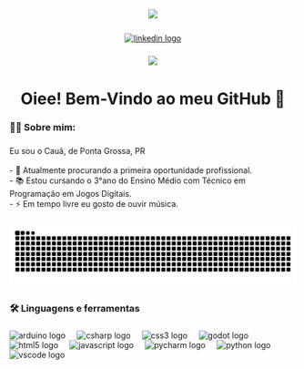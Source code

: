 <div align="center">
  <img height="150" src="https://imgproxy.domestika.org/unsafe/w:820/plain/src://content-items/001/560/404/Cat_Trot-original.gif?1457014365"  />
</div>

###

<div align="center">
  <a href="https://www.linkedin.com/in/cau%C3%A3-almeida-de-souza-969386282/" target="_blank">
    <img src="https://img.shields.io/static/v1?message=LinkedIn&logo=linkedin&label=&color=0077B5&logoColor=white&labelColor=&style=for-the-badge" height="25" alt="linkedin logo"  />
  </a>
</div>

###

<div align="center">
  <img src="https://visitor-badge.laobi.icu/badge?page_id=Causouzz.Causouzz&"  />
</div>

###

<h1 align="center">Oiee! Bem-Vindo ao meu GitHub 👋</h1>

###

<h3 align="left">👩‍💻  Sobre mim:</h3>

###

<p align="left">Eu sou o Cauã, de Ponta Grossa, PR<br><br>- 🔭 Atualmente procurando a primeira oportunidade profissional.<br>- 📚 Estou cursando o 3°ano do Ensino Médio com Técnico em Programação em Jogos Digitais.<br>- ⚡ Em tempo livre eu gosto de ouvir música.</p>

###

<img src="https://raw.githubusercontent.com/Causouzz/Causouzz/output/snake.svg" alt="Snake animation" />

###

<h3 align="left">🛠 Linguagens e ferramentas</h3>

###

<div align="left">
  <img src="https://cdn.jsdelivr.net/gh/devicons/devicon/icons/arduino/arduino-original.svg" height="40" alt="arduino logo"  />
  <img width="12" />
  <img src="https://cdn.jsdelivr.net/gh/devicons/devicon/icons/csharp/csharp-original.svg" height="40" alt="csharp logo"  />
  <img width="12" />
  <img src="https://cdn.jsdelivr.net/gh/devicons/devicon/icons/css3/css3-original.svg" height="40" alt="css3 logo"  />
  <img width="12" />
  <img src="https://cdn.jsdelivr.net/gh/devicons/devicon/icons/godot/godot-original.svg" height="40" alt="godot logo"  />
  <img width="12" />
  <img src="https://cdn.jsdelivr.net/gh/devicons/devicon/icons/html5/html5-original.svg" height="40" alt="html5 logo"  />
  <img width="12" />
  <img src="https://cdn.jsdelivr.net/gh/devicons/devicon/icons/javascript/javascript-original.svg" height="40" alt="javascript logo"  />
  <img width="12" />
  <img src="https://cdn.jsdelivr.net/gh/devicons/devicon/icons/pycharm/pycharm-original.svg" height="40" alt="pycharm logo"  />
  <img width="12" />
  <img src="https://cdn.jsdelivr.net/gh/devicons/devicon/icons/python/python-original.svg" height="40" alt="python logo"  />
  <img width="12" />
  <img src="https://cdn.jsdelivr.net/gh/devicons/devicon/icons/vscode/vscode-original.svg" height="40" alt="vscode logo"  />
</div>

###
